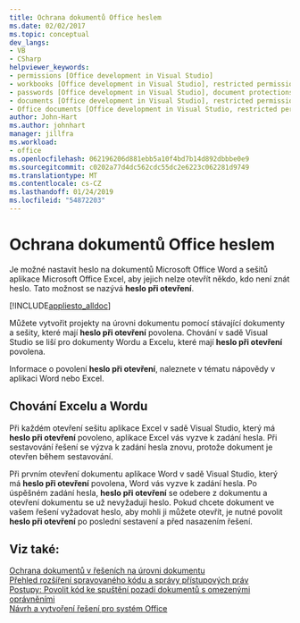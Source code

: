 ```yaml
---
title: Ochrana dokumentů Office heslem
ms.date: 02/02/2017
ms.topic: conceptual
dev_langs:
- VB
- CSharp
helpviewer_keywords:
- permissions [Office development in Visual Studio]
- workbooks [Office development in Visual Studio], restricted permissions
- passwords [Office development in Visual Studio], document protections
- documents [Office development in Visual Studio], restricted permissions
- Office documents [Office development in Visual Studio, restricted permissions
author: John-Hart
ms.author: johnhart
manager: jillfra
ms.workload:
- office
ms.openlocfilehash: 062196206d881ebb5a10f4bd7b14d892dbbbe0e9
ms.sourcegitcommit: c0202a77d4dc562cdc55dc2e6223c062281d9749
ms.translationtype: MT
ms.contentlocale: cs-CZ
ms.lasthandoff: 01/24/2019
ms.locfileid: "54872203"
---
```

# <a name="password-protection-on-office-documents"></a>Ochrana dokumentů Office heslem
  Je možné nastavit heslo na dokumentů Microsoft Office Word a sešitů aplikace Microsoft Office Excel, aby jejich nelze otevřít někdo, kdo není znát heslo. Tato možnost se nazývá **heslo při otevření**.  
  
 [!INCLUDE[appliesto_alldoc](../vsto/includes/appliesto-alldoc-md.md)]  
  
 Můžete vytvořit projekty na úrovni dokumentu pomocí stávající dokumenty a sešity, které mají **heslo při otevření** povolena. Chování v sadě Visual Studio se liší pro dokumenty Wordu a Excelu, které mají **heslo při otevření** povolena.  
  
 Informace o povolení **heslo při otevření**, naleznete v tématu nápovědy v aplikaci Word nebo Excel.  
  
## <a name="behavior-of-excel-and-word"></a>Chování Excelu a Wordu  
 Při každém otevření sešitu aplikace Excel v sadě Visual Studio, který má **heslo při otevření** povoleno, aplikace Excel vás vyzve k zadání hesla. Při sestavování řešení se výzva k zadání hesla znovu, protože dokument je otevřen během sestavování.  
  
 Při prvním otevření dokumentu aplikace Word v sadě Visual Studio, který má **heslo při otevření** povolena, Word vás vyzve k zadání hesla. Po úspěšném zadání hesla, **heslo při otevření** se odebere z dokumentu a otevření dokumentu se už nevyžadují heslo. Pokud chcete dokument ve vašem řešení vyžadovat heslo, aby mohli ji můžete otevřít, je nutné povolit **heslo při otevření** po poslední sestavení a před nasazením řešení.  
  
## <a name="see-also"></a>Viz také:  
 [Ochrana dokumentů v řešeních na úrovni dokumentu](../vsto/document-protection-in-document-level-solutions.md)   
 [Přehled rozšíření spravovaného kódu a správy přístupových práv](../vsto/information-rights-management-and-managed-code-extensions-overview.md)   
 [Postupy: Povolit kód ke spuštění pozadí dokumentů s omezenými oprávněními](../vsto/how-to-permit-code-to-run-behind-documents-with-restricted-permissions.md)   
 [Návrh a vytvoření řešení pro systém Office](../vsto/designing-and-creating-office-solutions.md)  
